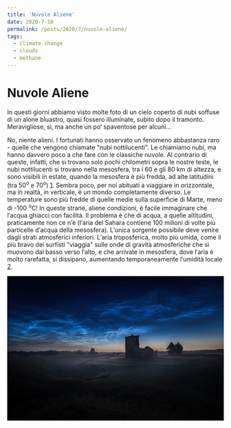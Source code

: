 ```yaml
---
title: 'Nuvole Aliene'
date: 2020-7-10
permalink: /posts/2020/7/nuvole-aliene/
tags:
  - climate change
  - clouds
  - methane
---
```


Nuvole Aliene
======
In questi giorni abbiamo visto molte foto di un cielo coperto di nubi soffuse di un alone bluastro, quasi fossero illuminate, subito dopo il tramonto. Meravigliose, s&igrave;, ma anche un po&prime; spaventose per alcuni...

No, niente alieni. I fortunati hanno osservato un fenomeno abbastanza raro - quelle che vengono chiamate &quot;nubi nottilucenti&quot;. Le chiamiamo nubi, ma hanno davvero poco a che fare con le classiche nuvole. Al contrario di queste, infatti, che si trovano solo pochi chilometri sopra le nostre teste, le nubi nottilucenti si trovano nella mesosfera, tra i 60 e gli 80 km di altezza, e sono visibili in estate, quando la mesosfera &egrave; pi&ugrave; fredda, ad alte latitudini (tra 50<sup>o</sup> e 70<sup>o</sup>) [1](https://www.nature.com/articles/204014a0.pdf?fbclid=IwAR1SUNPp-PJPWgGeF66DGSdUeipZRgM7Bi0rkE8vXMFSLiIBfOTdI0sW9Mg). Sembra poco, per noi abituati a viaggiare in orizzontale, ma in realt&agrave;, in verticale, &egrave; un mondo completamente diverso. Le temperature sono pi&ugrave; fredde di quelle medie sulla superficie di Marte, meno di -100 <sup>o</sup>C! In queste strane, aliene condizioni, &egrave; facile immaginare che l&prime;acqua ghiacci con facilit&agrave;. Il problema &egrave; che di acqua, a quelle altitudini, praticamente non ce n&prime;&egrave; (l&prime;aria del Sahara contiene 100 milioni di volte pi&ugrave; particelle d&prime;acqua della mesosfera). L&prime;unica sorgente possibile deve venire dagli strati atmosferici inferiori. L&prime;aria troposferica, molto pi&ugrave; umida, come il pi&ugrave; bravo dei surfisti &quot;viaggia&quot; sulle onde di gravit&agrave; atmosferiche che si muovono dal basso verso l&prime;alto, e che arrivate in mesosfera, dove l&prime;aria &egrave; molto rarefatta, si dissipano, aumentando temporaneamente l&prime;umidit&agrave; locale [2](https://agupubs.onlinelibrary.wiley.com/doi/full/10.1002/2014GL062776?fbclid=IwAR3Oy1noO_FX-I5L0MWP6fv9oG-zns9qszyh3UHRQKJXVPS8tuQsZjNGCho).



<img src='/images/noctilucent.jpg'>